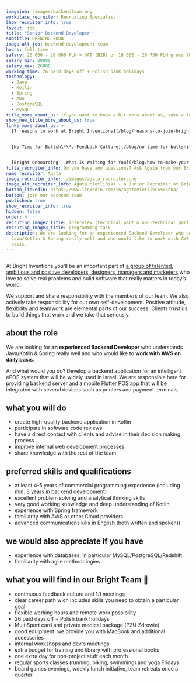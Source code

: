 ```yaml
---
imagejob: /images/backendteam.png
workplace_recruiter: Recruiting Specialist
Show_recruiter_info: true
layout: job
title: "Senior Backend Developer "
subtitle: OPENING SOON  
image-alt-job: backend development team
hours: full-time
salary: 20 000 - 26 000 PLN + VAT (B2B) or 16 600 - 20 750 PLN gross (UoP)
salary_min: 20000
salary_max: 26000
working time: 26 paid days off + Polish bank holidays
technology:
  - Java
  - Kotlin
  - Spring
  - AWS
  - PostgreSQL
  - MySQL
title_more_about_us: if you want to know a bit more about us, take a look below 🙋🏻‍♀️🙋🏻‍♂️
show_new_title_more_about_us: true
links_more_about_us: >-
  [7 reasons to work at Bright Inventions](/blog/reasons-to-join-bright)


  [No Time for Bullsh\*\*. Feedback Culture](/blog/no-time-for-bullshit-feedback-culture/)


  [Bright Onboarding - What Is Waiting for You](/blog/how-to-make-your-onboarding-bright)
title_recruiter_info: Do you have any questions? Ask Agata from our Bright team!
name_recruiter: Agata
image_recruiter_info:  /images/agata_recruiter.png
image_alt_recruiter_info: Agata Mietlińska - a Junior Recruiter at Bright Inventions
button_linkedin: https://www.linkedin.com/in/agatamietli%C5%84ska/
button: join our backend team
published: true
show_recruiter_info: true
hidden: false
order: 4
recruting_image2_title: interview (technical part & non-technical part)
recruting_image3_title: programming task
description: We are looking for an experienced Backend Developer who understands
  Java/Kotlin & Spring really well and who would like to work with AWS on daily
  basis.
---
```

![]()

At Bright Inventions you'll be an important part of [a group of talented, ambitious and positive developers, designers, managers and marketers](https://brightinventions.pl/about-us/team/) who love to solve real problems and build software that really matters in today’s world.

We support and share responsibility with the members of our team. We also actively take responsibility for our own self-development. Positive attitude, flexibility and teamwork are elemental parts of our success. Clients trust us to build things that work and we take that seriously.

## **about the role**

We are looking for **an experienced Backend Developer** who understands Java/Kotlin & Spring really well and who would like to **work with AWS on daily basis**. 

And what would you do? Develop a backend application for an intelligent ePOS system that will be widely used in Israel. We are responsible here for providing backend server and a mobile Flutter POS app that will be integrated with several devices such as printers and payment terminals. 

## **what you will do**

* create high-quality backend application in Kotlin 
* participate in software code reviews
* have a direct contact with clients and advise in their decision making process
* improve internal web development processes
* share knowledge with the rest of the team

## **preferred skills and qualifications**

* at least 4-5 years of commercial programming experience (including min. 3 years in backend development)
* excellent problem solving and analytical thinking skills
* very good working knowledge and deep understanding of Kotlin  
* experience with Spring framework 
* familiarity with AWS or other Cloud providers
* advanced communications kills in English (both written and spoken))

## **we would also appreciate if you have**

* experience with databases, in particular MySQL/PostgreSQL/Redshift 
* familiarity with agile methodologies

## **what you will find in our Bright Team 🧡**

* continuous feedback culture and 1:1 meetings 
* clear career path wich includes skills you need to obtain a particular goal 
* flexible working hours and remote work possibility
* 26 paid days off + Polish bank holidays
* MultiSport card and private medical package (PZU Zdrowie)
* good equipment: we provide you with MacBook and additional accessories
* internal workshops and dev's meetings 
* extra budget for training and library with professional books
* one extra day for non-project stuff each month
* regular sports classes (running, biking, swimming) and yoga Fridays
* board games evenings, weekly lunch initiative, team retreats once a quarter
